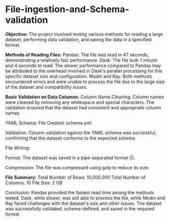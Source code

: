 # File-ingestion-and-Schema-validation

**Objective:**
The project involved testing various methods for reading a large dataset, performing data validation, and saving the data in a specified format.

**Methods of Reading Files:**
Pandas: The file was read in 47 seconds, demonstrating a relatively fast performance.
Dask: The file took 1 minute and 4 seconds to read. The slower performance compared to Pandas may be attributed to the overhead involved in Dask's parallel processing for this specific dataset size and configuration.
Modin and Ray: Both methods encountered errors and were unable to process the file due to the large size of the dataset and compatibility issues.

**Basic Validation on Data Columns:**
Column Name Cleaning: Column names were cleaned by removing any whitespace and special characters. The validation ensured that the dataset had consistent and appropriate column names.

YAML Schema:
File Created: schema.yml

Validation: Column validation against the YAML schema was successful, confirming that the dataset conforms to the expected schema.

File Writing:

Format: The dataset was saved in a pipe-separated format (|).

Compression: The file was compressed using gzip to reduce its size.

**File Summary:**
Total Number of Rows: 10,000,000
Total Number of Columns: 10
File Size: 2 GB

Conclusion:
Pandas provided the fastest read time among the methods tested. Dask, while slower, was still able to process the file, while Modin and Ray faced challenges with the dataset's size and other issues. The dataset was successfully validated, schema-defined, and saved in the required format.
